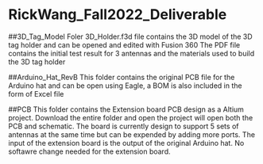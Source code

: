 # RickWang_Fall2022_Deliverable

##3D_Tag_Model Foler
3D_Holder.f3d file contains the 3D model of the 3D tag holder and can be opened and edited with Fusion 360
The PDF file contains the initial test result for 3 antennas and the materials used to build the 3D tag holder

##Arduino_Hat_RevB
This folder contains the original PCB file for the Arduino hat and can be open using Eagle, a BOM is also included in the form of Excel file

##PCB
This folder contains the Extension board PCB design as a Altium project. Download the entire folder and open the project will open both the PCB and schematic. The board is currently design to support 5 sets of antennas at the same time but can be expended by adding more ports. The input of the extension board is the output of the original Arduino hat. No softawre change needed for the extension board.

